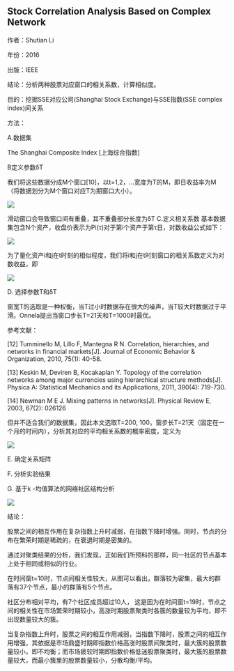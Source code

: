 ## Stock Correlation Analysis Based on Complex Network

作者：Shutian Li

年份：2016

出版：IEEE

结论：分析两种股票对应窗口的相关系数，计算相似度。

目的：挖掘SSE对应公司(Shanghai Stock Exchange)与SSE指数(SSE complex index)间关系

方法：

A.数据集

The Shanghai Composite Index [上海综合指数]

B定义参数δT 

我们将这些数据分成M个窗口[10]，以t=1,2，…宽度为T的M，即日收益率为M（将数据划分为M个窗口对应T为期窗口大小）。

<img src="https://github.com/jm199504/Paper-Notes/blob/master/Financial-Time-Series-Prediction/Stock%20Correlation%20Analysis%20Based%20on%20Complex%20Network/images/1.png">

滑动窗口会导致窗口间有重叠，其不重叠部分长度为δT
C.定义相关系数
基本数据集包含N个资产，收盘价表示为Pi(τ)对于第i个资产于第τ日，对数收益公式如下：

<img src="https://github.com/jm199504/Paper-Notes/blob/master/Financial-Time-Series-Prediction/Stock%20Correlation%20Analysis%20Based%20on%20Complex%20Network/images/2.png">

为了量化资产i和j在t时刻的相似程度，我们将i和j在t时刻窗口的相关系数定义为对数收益，即

<img src="https://github.com/jm199504/Paper-Notes/blob/master/Financial-Time-Series-Prediction/Stock%20Correlation%20Analysis%20Based%20on%20Complex%20Network/images/3.png">

D. 选择参数T和δT 

窗宽T的选取是一种权衡，当T过小时数据存在很大的噪声，当T较大时数据过于平滑。Onnela提出当窗口步长T=21天和T=1000时最优。 

 

参考文献：

[12] Tumminello M, Lillo F, Mantegna R N. Correlation, hierarchies, and networks in financial markets[J]. Journal of Economic Behavior & Organization, 2010, 75(1): 40-58. 

[13] Keskin M, Deviren B, Kocakaplan Y. Topology of the correlation networks among major currencies using hierarchical structure methods[J]. Physica A: Statistical Mechanics and its Applications, 2011, 390(4): 719-730. 

[14] Newman M E J. Mixing patterns in networks[J]. Physical Review E, 2003, 67(2): 026126

 

但并不适合我们的数据集，因此本文选取T=200, 100，窗步长T=21天（固定在一个月的时间内），分析其对应的平均相关系数的概率密度，定义为

<img src="https://github.com/jm199504/Paper-Notes/blob/master/Financial-Time-Series-Prediction/Stock%20Correlation%20Analysis%20Based%20on%20Complex%20Network/images/4.png">

E. 确定关系矩阵 

F. 分析实验结果 

G. 基于k -均值算法的网络社区结构分析 

<img src="https://github.com/jm199504/Paper-Notes/blob/master/Financial-Time-Series-Prediction/Stock%20Correlation%20Analysis%20Based%20on%20Complex%20Network/images/5.png">

结论：

股票之间的相互作用在复杂指数上升时减弱，在指数下降时增强。同时，节点的分布在繁荣时期是稀疏的，在衰退时期是密集的。
 
通过对聚类结果的分析，我们发现，正如我们所预料的那样，同一社区的节点基本上处于相同或相似的行业。

在时间窗t=10时，节点间相关性较大，从图可以看出，群落较为密集，最大的群落有37个节点，最小的群落有5个节点。
 
社区分布相对平均，有7个社区成员超过10人， 这是因为在时间窗t=19时，节点之间的相关性在市场繁荣时期较小，高涨时期股票聚类时各簇的数量较为平均，即不出现数量较大的簇。

当复杂指数上升时，股票之间的相互作用减弱，当指数下降时，股票之间的相互作用增强，其依据是市场鼎盛时期即指数价格高涨时股票间聚类时，最大簇的股票数量较小，即不均衡；而市场疲软时期即指数价格低迷股票聚类时，最大簇的股票数量较大，而最小簇里的股票数量较小，分散均衡/平均。
